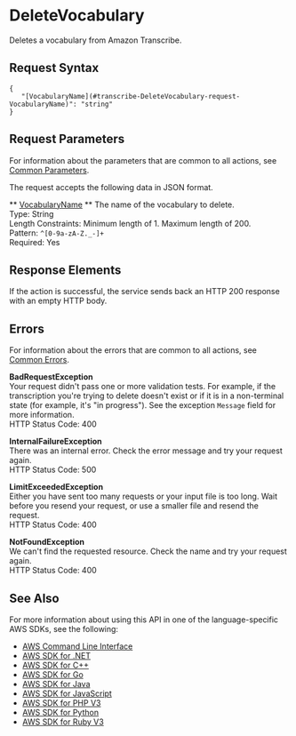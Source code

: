 # DeleteVocabulary<a name="API_DeleteVocabulary"></a>

Deletes a vocabulary from Amazon Transcribe\. 

## Request Syntax<a name="API_DeleteVocabulary_RequestSyntax"></a>

```
{
   "[VocabularyName](#transcribe-DeleteVocabulary-request-VocabularyName)": "string"
}
```

## Request Parameters<a name="API_DeleteVocabulary_RequestParameters"></a>

For information about the parameters that are common to all actions, see [Common Parameters](CommonParameters.md)\.

The request accepts the following data in JSON format\.

 ** [VocabularyName](#API_DeleteVocabulary_RequestSyntax) **   <a name="transcribe-DeleteVocabulary-request-VocabularyName"></a>
The name of the vocabulary to delete\.   
Type: String  
Length Constraints: Minimum length of 1\. Maximum length of 200\.  
Pattern: `^[0-9a-zA-Z._-]+`   
Required: Yes

## Response Elements<a name="API_DeleteVocabulary_ResponseElements"></a>

If the action is successful, the service sends back an HTTP 200 response with an empty HTTP body\.

## Errors<a name="API_DeleteVocabulary_Errors"></a>

For information about the errors that are common to all actions, see [Common Errors](CommonErrors.md)\.

 **BadRequestException**   
Your request didn't pass one or more validation tests\. For example, if the transcription you're trying to delete doesn't exist or if it is in a non\-terminal state \(for example, it's "in progress"\)\. See the exception `Message` field for more information\.  
HTTP Status Code: 400

 **InternalFailureException**   
There was an internal error\. Check the error message and try your request again\.  
HTTP Status Code: 500

 **LimitExceededException**   
Either you have sent too many requests or your input file is too long\. Wait before you resend your request, or use a smaller file and resend the request\.  
HTTP Status Code: 400

 **NotFoundException**   
We can't find the requested resource\. Check the name and try your request again\.  
HTTP Status Code: 400

## See Also<a name="API_DeleteVocabulary_SeeAlso"></a>

For more information about using this API in one of the language\-specific AWS SDKs, see the following:
+  [AWS Command Line Interface](https://docs.aws.amazon.com/goto/aws-cli/transcribe-2017-10-26/DeleteVocabulary) 
+  [AWS SDK for \.NET](https://docs.aws.amazon.com/goto/DotNetSDKV3/transcribe-2017-10-26/DeleteVocabulary) 
+  [AWS SDK for C\+\+](https://docs.aws.amazon.com/goto/SdkForCpp/transcribe-2017-10-26/DeleteVocabulary) 
+  [AWS SDK for Go](https://docs.aws.amazon.com/goto/SdkForGoV1/transcribe-2017-10-26/DeleteVocabulary) 
+  [AWS SDK for Java](https://docs.aws.amazon.com/goto/SdkForJava/transcribe-2017-10-26/DeleteVocabulary) 
+  [AWS SDK for JavaScript](https://docs.aws.amazon.com/goto/AWSJavaScriptSDK/transcribe-2017-10-26/DeleteVocabulary) 
+  [AWS SDK for PHP V3](https://docs.aws.amazon.com/goto/SdkForPHPV3/transcribe-2017-10-26/DeleteVocabulary) 
+  [AWS SDK for Python](https://docs.aws.amazon.com/goto/boto3/transcribe-2017-10-26/DeleteVocabulary) 
+  [AWS SDK for Ruby V3](https://docs.aws.amazon.com/goto/SdkForRubyV3/transcribe-2017-10-26/DeleteVocabulary) 